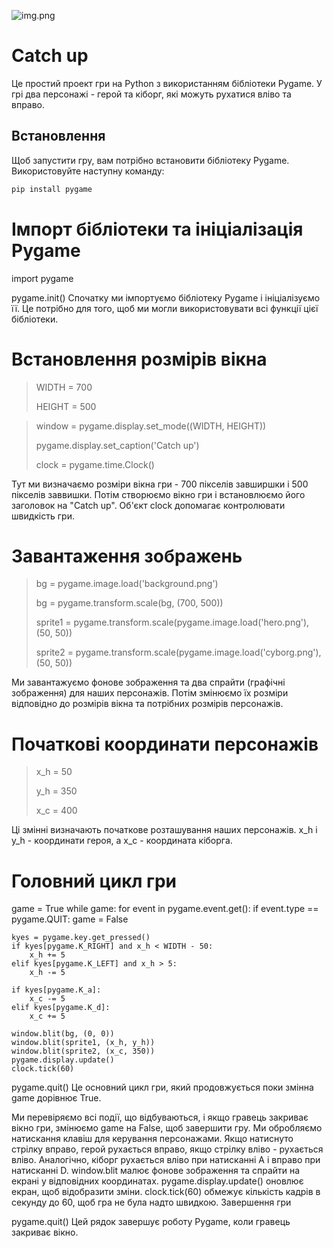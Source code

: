![img.png](..%2FDesktop%2Fimg.png)

# Catch up

Це простий проект гри на Python з використанням бібліотеки Pygame. У грі два персонажі - герой та кіборг, які можуть рухатися вліво та вправо.

## Встановлення

Щоб запустити гру, вам потрібно встановити бібліотеку Pygame. Використовуйте наступну команду:

```bash
pip install pygame
```

# Імпорт бібліотеки та ініціалізація Pygame

import pygame

pygame.init()
Спочатку ми імпортуємо бібліотеку Pygame і ініціалізуємо її. Це потрібно для того, щоб ми могли використовувати всі функції цієї бібліотеки.

# Встановлення розмірів вікна

>WIDTH = 700
> 
>HEIGHT = 500

>window = pygame.display.set_mode((WIDTH, HEIGHT))
> 
>pygame.display.set_caption('Catch up')
> 
>clock = pygame.time.Clock()

Тут ми визначаємо розміри вікна гри - 700 пікселів завширшки і 500 пікселів заввишки. Потім створюємо вікно гри і встановлюємо його заголовок на "Catch up". Об'єкт clock допомагає контролювати швидкість гри.

# Завантаження зображень

>bg = pygame.image.load('background.png')
> 
>bg = pygame.transform.scale(bg, (700, 500))
> 
>sprite1 = pygame.transform.scale(pygame.image.load('hero.png'), (50, 50))
> 
>sprite2 = pygame.transform.scale(pygame.image.load('cyborg.png'), (50, 50))

Ми завантажуємо фонове зображення та два спрайти (графічні зображення) для наших персонажів. Потім змінюємо їх розміри відповідно до розмірів вікна та потрібних розмірів персонажів.

# Початкові координати персонажів
>x_h = 50
> 
>y_h = 350
> 
>x_c = 400

Ці змінні визначають початкове розташування наших персонажів. x_h і y_h - координати героя, а x_c - координата кіборга.

# Головний цикл гри
game = True
while game:
    for event in pygame.event.get():
        if event.type == pygame.QUIT:
            game = False

    kyes = pygame.key.get_pressed()
    if kyes[pygame.K_RIGHT] and x_h < WIDTH - 50:
        x_h += 5
    elif kyes[pygame.K_LEFT] and x_h > 5:
        x_h -= 5

    if kyes[pygame.K_a]:
        x_c -= 5
    elif kyes[pygame.K_d]:
        x_c += 5

    window.blit(bg, (0, 0))
    window.blit(sprite1, (x_h, y_h))
    window.blit(sprite2, (x_c, 350))
    pygame.display.update()
    clock.tick(60)
pygame.quit()
Це основний цикл гри, який продовжується поки змінна game дорівнює True.

Ми перевіряємо всі події, що відбуваються, і якщо гравець закриває вікно гри, змінюємо game на False, щоб завершити гру.
Ми обробляємо натискання клавіш для керування персонажами. Якщо натиснуто стрілку вправо, герой рухається вправо, якщо стрілку вліво - рухається вліво. Аналогічно, кіборг рухається вліво при натисканні A і вправо при натисканні D.
window.blit малює фонове зображення та спрайти на екрані у відповідних координатах.
pygame.display.update() оновлює екран, щоб відобразити зміни.
clock.tick(60) обмежує кількість кадрів в секунду до 60, щоб гра не була надто швидкою.
Завершення гри

pygame.quit()
Цей рядок завершує роботу Pygame, коли гравець закриває вікно.